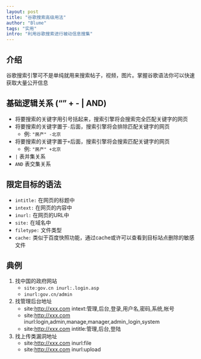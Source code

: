 ```yaml
---
layout: post
title: "谷歌搜索高级用法"
author: "Blume"
tags: "实用"
intro: "利用谷歌搜索进行被动信息搜集"
---
```


## 介绍
谷歌搜索引擎可不是单纯就用来搜索帖子，视频，图片。掌握谷歌语法你可以快速获取大量公开信息

## 基础逻辑关系 (“” + - | AND)
- 将要搜索的关键字用引号括起来，搜索引擎将会搜索完全匹配关键字的网页
- 将要搜索的关键字置于`-`后面，搜索引擎将会排除匹配关键字的网页
  * 例: `"房产" -北京`
- 将要搜索的关键字置于`+`后面，搜索引擎将会搜索匹配关键字的网页
  * 例: `"房产" +北京 `
- `|` 表并集关系
- `AND` 表交集关系

## 限定目标的语法
- `intitle:` 在网页的标题中
- `intext:` 在网页的内容中
- `inurl:` 在网页的URL中
- `site:` 在域名中
- `filetype:` 文件类型
- `cache:` 类似于百度快照功能，通过cache或许可以查看到目标站点删除的敏感文件

## 典例
1. 找中国的政府网站
    - `site:gov.cn inurl:.login.asp`
    - `inurl:gov.cn/admin`
2. 找管理后台地址
    - site:http://xxx.com intext:管理,后台,登录,用户名,密码,系统,帐号
    - site:http://xxx.com inurl:login,admin,manage,manager,admin_login,system
    - site:http://xxx.com intitle:管理,后台,登陆
3. 找上传类漏洞地址
    - site:http://xxx.com inurl:file
    - site:http://xxx.com inurl:upload